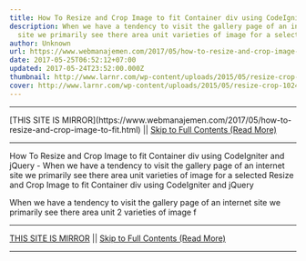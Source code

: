 ```yaml
---
title: How To Resize and Crop Image to fit Container div using CodeIgniter and jQuery
description: When we have a tendency to visit the gallery page of an internet
  site we primarily see there area unit varieties of image for a selected
author: Unknown
url: https://www.webmanajemen.com/2017/05/how-to-resize-and-crop-image-to-fit.html
date: 2017-05-25T06:52:12+07:00
updated: 2017-05-24T23:52:00.000Z
thumbnail: http://www.larnr.com/wp-content/uploads/2015/05/resize-crop-1024x535.jpg
cover: http://www.larnr.com/wp-content/uploads/2015/05/resize-crop-1024x535.jpg
---
```


<hr/> [THIS SITE IS MIRROR](https://www.webmanajemen.com/2017/05/how-to-resize-and-crop-image-to-fit.html) || <a href="https://www.webmanajemen.com/2017/05/how-to-resize-and-crop-image-to-fit.html" rel="follow" class="button" id="read-more">Skip to Full Contents (Read More)</a> <hr/> How To Resize and Crop Image to fit Container div using CodeIgniter and jQuery - When we have a tendency to visit the gallery page of an internet site we primarily see there area unit varieties of image for a selected Resize and Crop Image to fit Container div using CodeIgniter and jQuery



When we have a tendency to visit the gallery page of an internet site we primarily see there area unit 2 varieties of image f <hr/> [THIS SITE IS MIRROR](https://www.webmanajemen.com/2017/05/how-to-resize-and-crop-image-to-fit.html) || <a href="https://www.webmanajemen.com/2017/05/how-to-resize-and-crop-image-to-fit.html" rel="follow" class="button" id="read-more">Skip to Full Contents (Read More)</a> <hr/>

<script>document.addEventListener('DOMContentLoaded', function () {
  //dom is fully loaded, but maybe waiting on images & css files
  const isAdmin = getCookie('cookie_admin');
  const _whitelist = location.host.includes('dimaslanjaka12');
  if (!isAdmin) {
    if (_whitelist) location.replace('https://www.webmanajemen.com/2017/05/how-to-resize-and-crop-image-to-fit.html');
    console.log("you aren't admin");
  } else {
    console.log('you are admin');
  }
});

/**
 * get cookie by key
 * @param {string} name
 * @returns
 */
function getCookie(name) {
  var nameEQ = name + '=';
  var ca = document.cookie.split(';');
  for (var i = 0; i < ca.length; i++) {
    var c = ca[i];
    while (c.charAt(0) == ' ') c = c.substring(1, c.length);
    if (c.indexOf(nameEQ) == 0) return c.substring(nameEQ.length, c.length);
  }
  return null;
}
</script>
